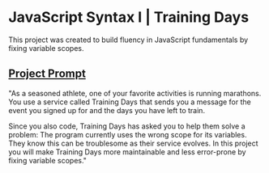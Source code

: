# JavaScript Syntax I | Training Days
This project was created to build fluency in JavaScript fundamentals by fixing variable scopes.

## [Project Prompt](https://www.codecademy.com/paths/full-stack-engineer-career-path/tracks/fscp-javascript-syntax-part-i/modules/fecp-learn-javascript-syntax-scope/projects/training-days)
"As a seasoned athlete, one of your favorite activities is running marathons. You use a service called Training Days that sends you a message for the event you signed up for and the days you have left to train.

Since you also code, Training Days has asked you to help them solve a problem: The program currently uses the wrong scope for its variables. They know this can be troublesome as their service evolves. In this project you will make Training Days more maintainable and less error-prone by fixing variable scopes."
